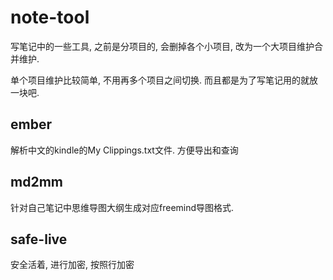 # note-tool

写笔记中的一些工具, 之前是分项目的, 会删掉各个小项目, 改为一个大项目维护合并维护. 

单个项目维护比较简单, 不用再多个项目之间切换. 而且都是为了写笔记用的就放一块吧.

## ember
解析中文的kindle的My Clippings.txt文件. 方便导出和查询

## md2mm
针对自己笔记中思维导图大纲生成对应freemind导图格式.

## safe-live
安全活着, 进行加密, 按照行加密
